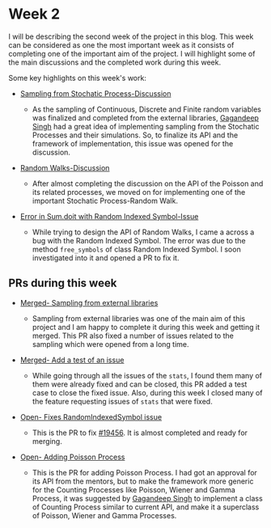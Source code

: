 # Week 2

I will be describing the second week of the project in this blog. This week can be considered as one the most important week as it consists of completing one of the important aim of the project.
I will highlight some of the main discussions and the completed work during this week.

Some key highlights on this week's work:

* [Sampling from Stochatic Process-Discussion](https://github.com/sympy/sympy/issues/19454)
  * As the sampling of Continuous, Discrete and Finite random variables was finalized and completed from the external libraries, [Gagandeep Singh](https://github.com/czgdp1807) had a great idea of implementing sampling from the Stochatic Processes and their simulations. So, to finalize its API and the framework of implementation, this issue was opened for the discussion.

* [Random Walks-Discussion](https://github.com/sympy/sympy/issues/19428)
  * After almost completing the discussion on the API of the Poisson and its related processes, we moved on for implementing one of the important Stochatic Process-Random Walk.

* [Error in Sum.doit with Random Indexed Symbol-Issue](https://github.com/sympy/sympy/issues/19456)
  * While trying to design the API of Random Walks, I came a across a bug with the Random Indexed Symbol. The error was due to the method `free_symbols` of class Random Indexed Symbol. I soon investigated into it and opened a PR to fix it.

## PRs during this week

* [Merged- Sampling from external libraries](https://github.com/sympy/sympy/pull/19342)
  * Sampling from external libraries was one of the main aim of this project and I am happy to complete it during this week and getting it merged. This PR also fixed a number of issues related to the sampling which were opened from a long time.

* [Merged- Add a test of an issue](https://github.com/sympy/sympy/pull/19452)
  * While going through all the issues of the `stats`, I found them many of them were already fixed and can be closed, this PR added a test case to close the fixed issue. Also, during this week I closed many of the feature requesting issues of `stats` that were fixed.

* [Open- Fixes RandomIndexedSymbol issue](https://github.com/sympy/sympy/pull/19459)
  * This is the PR to fix [#19456](https://github.com/sympy/sympy/issues/19456). It is almost completed and ready for merging.

* [Open- Adding Poisson Process](https://github.com/sympy/sympy/pull/19387)
  * This is the PR for adding Poisson Process. I had got an approval for its API from the mentors, but to make the framework more generic for the Counting Processes like Poisson, Wiener and Gamma Process, it was suggested by [Gagandeep Singh](https://github.com/czgdp1807) to implement a class of Counting Process similar to current API, and make it a superclass of Poisson, Wiener and Gamma Processes.
